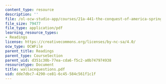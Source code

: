 ```yaml
---
content_type: resource
description: ''
file: /ol-ocw-studio-app/courses/21a-441-the-conquest-of-america-spring-2004/dde7dbc74290ce816c45584c561f1c1f_wallacequestions.pdf
file_size: 79477
file_type: application/pdf
learning_resource_types:
- Readings
license: https://creativecommons.org/licenses/by-nc-sa/4.0/
ocw_type: OCWFile
parent_title: Readings
parent_type: CourseSection
parent_uid: d351c30b-77ea-cda6-f5c2-a0b747974938
resourcetype: Document
title: wallacequestions.pdf
uid: dde7dbc7-4290-ce81-6c45-584c561f1c1f
---
```

